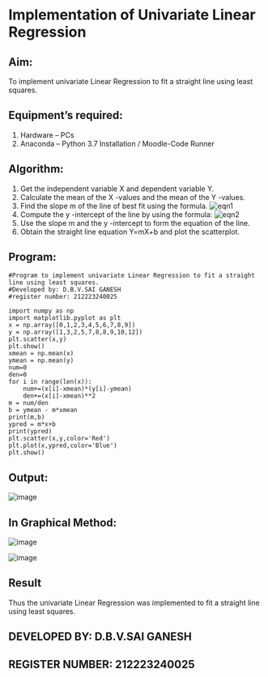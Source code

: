 # Implementation of Univariate Linear Regression
## Aim:
To implement univariate Linear Regression to fit a straight line using least squares.
## Equipment’s required:
1.	Hardware – PCs
2.	Anaconda – Python 3.7 Installation / Moodle-Code Runner
## Algorithm:
1.	Get the independent variable X and dependent variable Y.
2.	Calculate the mean of the X -values and the mean of the Y -values.
3.	Find the slope m of the line of best fit using the formula.
 ![eqn1](./eq1.jpg)
4.	Compute the y -intercept of the line by using the formula:
![eqn2](./eq2.jpg)  
5.	Use the slope m and the y -intercept to form the equation of the line.
6.	Obtain the straight line equation Y=mX+b and plot the scatterplot.
## Program:
```
#Program to implement univariate Linear Regression to fit a straight line using least squares.
#Developed by: D.B.V.SAI GANESH
#register number: 212223240025

import numpy as np 
import matplotlib.pyplot as plt
x = np.array([0,1,2,3,4,5,6,7,8,9])
y = np.array([1,3,2,5,7,8,8,9,10,12])
plt.scatter(x,y)
plt.show()
xmean = np.mean(x)
ymean = np.mean(y)
num=0
den=0
for i in range(len(x)):
    num+=(x[i]-xmean)*(y[i]-ymean)
    den+=(x[i]-xmean)**2
m = num/den
b = ymean - m*xmean
print(m,b)
ypred = m*x+b
print(ypred)
plt.scatter(x,y,color='Red')
plt.plot(x,ypred,color='Blue')
plt.show()

```
## Output:
![image](https://github.com/saiganesh2006/Univariate-Linear-Regression/assets/145742342/e82d5bd3-9b27-4f79-8162-ddf92143e7cb)
## In Graphical Method:
![image](https://github.com/saiganesh2006/Univariate-Linear-Regression/assets/145742342/c130fe22-e33e-4d1a-aee5-f194c9019025)

![image](https://github.com/saiganesh2006/Univariate-Linear-Regression/assets/145742342/941c2d28-894c-4c58-94e3-39500dfc92e6)
## Result
Thus the univariate Linear Regression was implemented to fit a straight line using least squares.
## DEVELOPED BY: D.B.V.SAI GANESH
## REGISTER NUMBER: 212223240025
